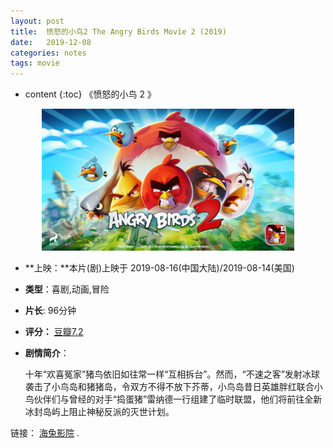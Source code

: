 ```yaml
---
layout: post
title:  愤怒的小鸟2 The Angry Birds Movie 2 (2019)
date:   2019-12-08
categories: notes
tags: movie
---
```

* content
{:toc}
《愤怒的小鸟 2 》












<center>
<img   src="https://raw.githubusercontent.com/HG1227/image/master/img_tuchuang/20191208221437.jpg"  height="80%" width="80%">
</center>




-  **上映：**本片(剧)上映于 2019-08-16(中国大陆)/2019-08-14(美国)
-   **类型**：喜剧,动画,冒险
-   **片长**:  96分钟
-  **评分：** [豆瓣7.2](https://movie.douban.com/subject/26863060/)
- **剧情简介**：

  十年“欢喜冤家”猪鸟依旧如往常一样“互相拆台”。然而，“不速之客”发射冰球袭击了小鸟岛和猪猪岛，令双方不得不放下芥蒂，小鸟岛昔日英雄胖红联合小鸟伙伴们与曾经的对手“捣蛋猪”雷纳德一行组建了临时联盟，他们将前往全新冰封岛屿上阻止神秘反派的灭世计划。



链接： [海兔影院](http://www.haitum.com/movie/10936.html&play=0-1) .

